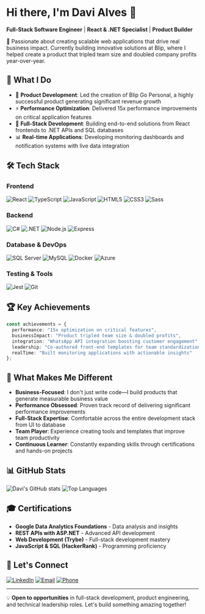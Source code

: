 # Hi there, I'm Davi Alves 👋

**Full-Stack Software Engineer** | **React & .NET Specialist** | **Product Builder**

🚀 Passionate about creating scalable web applications that drive real business impact. Currently building innovative solutions at Blip, where I helped create a product that tripled team size and doubled company profits year-over-year.

## 💼 What I Do

- 🎯 **Product Development**: Led the creation of Blip Go Personal, a highly successful product generating significant revenue growth
- ⚡ **Performance Optimization**: Delivered 15x performance improvements on critical application features
- 🔄 **Full-Stack Development**: Building end-to-end solutions from React frontends to .NET APIs and SQL databases
- 📊 **Real-time Applications**: Developing monitoring dashboards and notification systems with live data integration

## 🛠️ Tech Stack

### Frontend
![React](https://img.shields.io/badge/React-61DAFB?style=for-the-badge&logo=react&logoColor=black)
![TypeScript](https://img.shields.io/badge/TypeScript-3178C6?style=for-the-badge&logo=typescript&logoColor=white)
![JavaScript](https://img.shields.io/badge/JavaScript-F7DF1E?style=for-the-badge&logo=javascript&logoColor=black)
![HTML5](https://img.shields.io/badge/HTML5-E34F26?style=for-the-badge&logo=html5&logoColor=white)
![CSS3](https://img.shields.io/badge/CSS3-1572B6?style=for-the-badge&logo=css3&logoColor=white)
![Sass](https://img.shields.io/badge/Sass-CC6699?style=for-the-badge&logo=sass&logoColor=white)

### Backend
![C#](https://img.shields.io/badge/C%23-239120?style=for-the-badge&logo=c-sharp&logoColor=white)
![.NET](https://img.shields.io/badge/.NET-512BD4?style=for-the-badge&logo=dotnet&logoColor=white)
![Node.js](https://img.shields.io/badge/Node.js-339933?style=for-the-badge&logo=nodedotjs&logoColor=white)
![Express](https://img.shields.io/badge/Express-000000?style=for-the-badge&logo=express&logoColor=white)

### Database & DevOps
![SQL Server](https://img.shields.io/badge/SQL_Server-CC2927?style=for-the-badge&logo=microsoft-sql-server&logoColor=white)
![MySQL](https://img.shields.io/badge/MySQL-4479A1?style=for-the-badge&logo=mysql&logoColor=white)
![Docker](https://img.shields.io/badge/Docker-2496ED?style=for-the-badge&logo=docker&logoColor=white)
![Azure](https://img.shields.io/badge/Azure-0078D4?style=for-the-badge&logo=microsoft-azure&logoColor=white)

### Testing & Tools
![Jest](https://img.shields.io/badge/Jest-C21325?style=for-the-badge&logo=jest&logoColor=white)
![Git](https://img.shields.io/badge/Git-F05032?style=for-the-badge&logo=git&logoColor=white)

## 🏆 Key Achievements

```typescript
const achievements = {
  performance: "15x optimization on critical features",
  businessImpact: "Product tripled team size & doubled profits",
  integration: "WhatsApp API integration boosting customer engagement",
  leadership: "Co-authored front-end templates for team standardization",
  realTime: "Built monitoring applications with actionable insights"
};
```

## 🌟 What Makes Me Different

- **Business-Focused**: I don't just write code—I build products that generate measurable business value
- **Performance Obsessed**: Proven track record of delivering significant performance improvements
- **Full-Stack Expertise**: Comfortable across the entire development stack from UI to database
- **Team Player**: Experience creating tools and templates that improve team productivity
- **Continuous Learner**: Constantly expanding skills through certifications and hands-on projects

## 📊 GitHub Stats

![Davi's GitHub stats](https://github-readme-stats.vercel.app/api?username=davisralves&show_icons=true&theme=dark&hide_border=true)
![Top Languages](https://github-readme-stats.vercel.app/api/top-langs/?username=davisralves&layout=compact&theme=dark&hide_border=true)

## 🎓 Certifications

- **Google Data Analytics Foundations** - Data analysis and insights
- **REST APIs with ASP.NET** - Advanced API development
- **Web Development (Trybe)** - Full-stack development mastery
- **JavaScript & SQL (HackerRank)** - Programming proficiency

## 🤝 Let's Connect

[![LinkedIn](https://img.shields.io/badge/LinkedIn-0A66C2?style=for-the-badge&logo=linkedin&logoColor=white)](https://linkedin.com/in/davi-alves-developer)
[![Email](https://img.shields.io/badge/Email-EA4335?style=for-the-badge&logo=gmail&logoColor=white)](mailto:davialves324@hotmail.com)
[![Phone](https://img.shields.io/badge/Phone-25D366?style=for-the-badge&logo=whatsapp&logoColor=white)](tel:+5581998192000)

---

💡 **Open to opportunities** in full-stack development, product engineering, and technical leadership roles. Let's build something amazing together!
